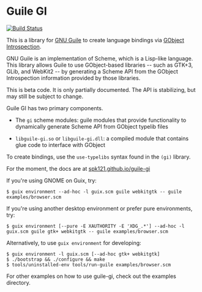 # Guile GI

[![Build Status](https://travis-ci.com/spk121/guile-gi.svg?branch=master)](https://travis-ci.com/spk121/guile-gi)

This is a library for [GNU Guile](https://gnu.org/software/guile) to
create language bindings via [GObject Introspection](https://gi.readthedocs.io).

GNU Guile is an implementation of Scheme, which is a Lisp-like language.
This library allows Guile to use GObject-based libraries -- such as GTK+3,
GLib, and WebKit2 -- by generating a Scheme API from the GObject Introspection
information provided by those libraries.

This is beta code.  It is only partially documented.  The API is
stabilizing, but may still be subject to change.

Guile GI has two primary components.

* The `gi` scheme modules: guile modules that provide functionality to
  dynamically generate Scheme API from GObject typelib files

* `libguile-gi.so` or `libguile-gi.dll`: a compiled module that
  contains glue code to interface with GObject

To create bindings, use the `use-typelibs` syntax found in the `(gi)`
library.

For the moment, the docs are at
[spk121.github.io/guile-gi](https://spk121.github.io/guile-gi/)

If you're using GNOME on Guix, try:

    $ guix environment --ad-hoc -l guix.scm guile webkitgtk -- guile examples/browser.scm

If you're using another desktop environment or prefer pure environments, try:

    $ guix environment [--pure -E XAUTHORITY -E 'XDG_.*'] --ad-hoc -l guix.scm guile gtk+ webkitgtk -- guile examples/browser.scm

Alternatively, to use `guix environment` for developing:

    $ guix environment -l guix.scm [--ad-hoc gtk+ webkitgtk]
    $ ./bootstrap && ./configure && make
    $ tools/uninstalled-env tools/run-guile examples/browser.scm

For other examples on how to use guile-gi, check out the examples directory.
